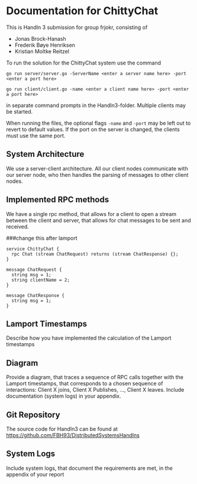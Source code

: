 # Documentation for ChittyChat
This is HandIn 3 submission for group frjokr, consisting of

* Jonas Brock-Hanash
* Frederik Bøye Henriksen
* Kristian Moltke Reitzel

To run the solution for the ChittyChat system use the command

`go run server/server.go -ServerName <enter a server name here> -port <enter a port here>`

`go run client/client.go -name <enter a client name here> -port <enter a port here>`

in separate command prompts in the HandIn3-folder. Multiple clients may be started.

When running the files, the optional flags `-name` and `-port` may be left out to revert to default values. If the port on the server is changed, the clients must use the same port.

## System Architecture

We use a server-client architecture. All our client nodes communicate with our server node, who then handles the parsing of messages to other client nodes.

## Implemented RPC methods

We have a single rpc method, that allows for a client to open a stream between the client and server, that allows for chat messages to be sent and received.

###change this after lamport

```golang
service ChittyChat {
  rpc Chat (stream ChatRequest) returns (stream ChatResponse) {};
}

message ChatRequest {
  string msg = 1;
  string clientName = 2;
}

message ChatResponse {
  string msg = 1;
}
```

## Lamport Timestamps

Describe how you have implemented the calculation of the Lamport timestamps

## Diagram

Provide a diagram, that traces a sequence of RPC calls together with the Lamport timestamps, that corresponds to a chosen sequence of interactions: Client X joins, Client X Publishes, ..., Client X leaves. Include documentation (system logs) in your appendix.

## Git Repository

The source code for HandIn3 can be found at <https://github.com/FBH93/DistributedSystemsHandIns>

## System Logs

Include system logs, that document the requirements are met, in the appendix of your report
